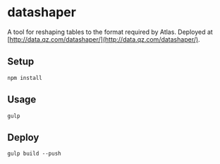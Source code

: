 # datashaper

A tool for reshaping tables to the format required by Atlas. Deployed at [http://data.qz.com/datashaper/](http://data.qz.com/datashaper/).

## Setup

```
npm install
```

## Usage

```
gulp
```

## Deploy

```
gulp build --push
```
